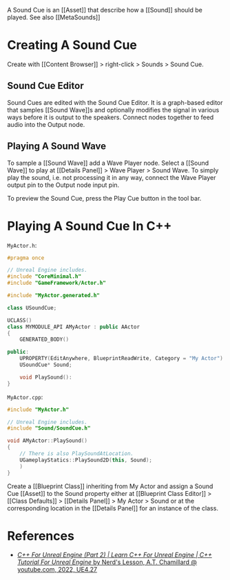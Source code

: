 A Sound Cue is an [[Asset]] that describe how a [[Sound]] should be played.
See also [[MetaSounds]]

# Creating A Sound Cue

Create with [[Content Browser]] > right-click > Sounds > Sound Cue.

## Sound Cue Editor

Sound Cues are edited with the Sound Cue Editor.
It is a graph-based editor that samples [[Sound Wave]]s and optionally modifies the signal in various ways before it is output to the speakers.
Connect nodes together to feed audio into the Output node.

## Playing A Sound Wave

To sample a [[Sound Wave]] add a Wave Player node.
Select a [[Sound Wave]] to play at [[Details Panel]] > Wave Player > Sound Wave.
To simply play the sound, i.e. not processing it in any way, connect the Wave Player output pin to the Output node input pin.

To preview the Sound Cue, press the Play Cue button in the tool bar.


# Playing A Sound Cue In C++

`MyActor.h`:
```cpp
#pragma once

// Unreal Engine includes.
#include "CoreMinimal.h"
#include "GameFramework/Actor.h"

#include "MyActor.generated.h"

class USoundCue;

UCLASS()
class MYMODULE_API AMyActor : public AActor
{
	GENERATED_BODY()

public:
	UPROPERTY(EditAnywhere, BlueprintReadWrite, Category = "My Actor")
	USoundCue* Sound;

	void PlaySound():
}
```

`MyActor.cpp`:
```cpp
#include "MyActor.h"

// Unreal Engine includes.
#include "Sound/SoundCue.h"

void AMyActor::PlaySound()
{
	// There is also PlaySoundAtLocation.
	UGameplayStatics::PlaySound2D(this, Sound);
	)
}
```

Create a [[Blueprint Class]] inheriting from My Actor and assign a Sound Cue [[Asset]] to the Sound property either at [[Blueprint Class Editor]] > [[Class Defaults]] > [[Details Panel]] > My Actor > Sound or at the corresponding location in the [[Details Panel]] for an instance of the class.


# References

- [_C++ For Unreal Engine (Part 2) | Learn C++ For Unreal Engine | C++ Tutorial For Unreal Engine_ by Nerd's Lesson, A.T. Chamillard @ youtube.com, 2022, UE4.27](https://youtu.be/IYJwU-rB2jA?t=14178)
